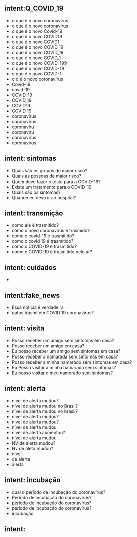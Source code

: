 ## intent:Q_COVID_19
- o que é o novo coronavírus
- o que é o novo coronavirus
- o que é o novo Covid-19
- o que é o novo COVID19
- o que é o novo COVID1
- o que é o novo COVID 19
- o que é o novo COVID_19
- o que é o novo COVID_1
- o que é o novo COVID-199
- o que é o novo COVID-19
- o que é o novo COVID-1
- o q é o novo coronavírus
- Covid-19
- covid-19
- COVID-19
- COVID_19
- COVID19
- COVID 19
- coronavírus
- coronavirus
- coronavíru
- coronaviru
- coronavirus
- coronaviros

## intent: sintomas
- Quais são os grupos de maior risco?
- Quais as pessoas de maior risco?
- Quem deve fazer o teste para a COVID-19? 
- Existe um tratamento para o COVID-19
- Quais são os sintomas?
- Quando eu devo ir ao hospital?

## intent: transmição
- como ele é trasmitido?
- como o novo coronavírus é trasmido?
- como o covid-19 é trasmitido?
- como o covid 19 é trasmitido?
- como o COVID-19 é trasmitido?
- como o COVID-19 é trasmitido pelo ar?


## intent: cuidados
- 

## intent:fake_news
- Essa noticia é verdadeira
- gatos trasmitem COVID 19 coronavírus?

## intent: visita
- Posso receber um amigo sem sintomas em casa?
- Posso receber um amigo em casa?
- Eu posso receber um amigo sem sintomas em casa?
- Posso receber a namarada sem sintomas em casa?
- Posso receber a minha namarado sem sintomas em casa?
- Eu Posso visitar a minha namarada sem sintomas?
- Eu posso visitar o meu namorado sem sintomas?


## intent: alerta
- nível de alerta mudou?
- nível de alerta mudou no Brasil?
- nível de alerta mudou no brasil?
- nível de alerta mudou?
- nivel de alerta mudou?
- nível de alerta mudou
- nível de alerta aumentou?
- nível de alerta mudou
- NV de alerta mudou?
- Nv de aleta mudou?
- nível
- de alerta
- alerta

## intent: incubação
- qual o período de incubação do coronavírus?
- Período de incubação do coronavírus?
- periodo de incubação do coronavírus?
- período de incubação do coronavírus?
- incubação

## intent: 